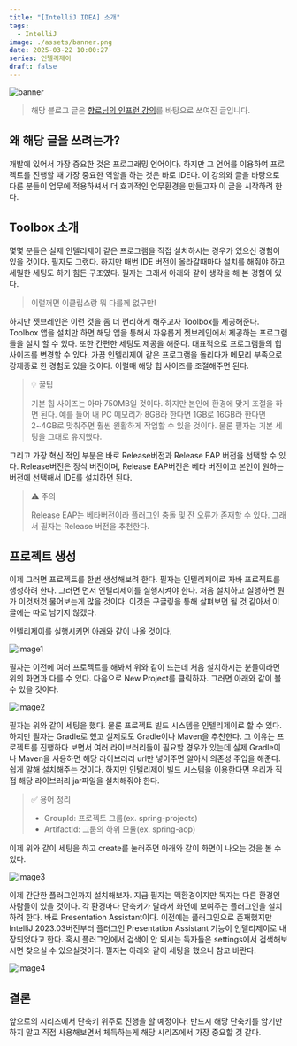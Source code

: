 ```yaml
---
title: "[IntelliJ IDEA] 소개"
tags:
  - IntelliJ
image: ./assets/banner.png
date: 2025-03-22 10:00:27
series: 인텔리제이
draft: false
---
```


![banner](./assets/banner.png)

> 해당 블로그 글은 [향로님의 인프런 강의](https://inf.run/NwFz)를 바탕으로 쓰여진 글입니다.

## 왜 해당 글을 쓰려는가?

개발에 있어서 가장 중요한 것은 프로그래밍 언어이다. 하지만 그 언어를 이용하여 프로젝트를 진행할 때 가장 중요한 역할을 하는 것은 바로 IDE다. 이 강의와 글을 바탕으로 다른 분들이 업무에 적용하셔서 더 효과적인 업무환경을 만들고자 이 글을 시작하려 한다.

## Toolbox 소개

몇몇 분들은 실제 인텔리제이 같은 프로그램을 직접 설치하시는 경우가 있으신 경험이 있을 것이다. 필자도 그랬다. 하지만 매번 IDE 버전이 올라갈때마다 설치를 해줘야 하고 세밀한 세팅도 하기 힘든 구조였다. 필자는 그래서 아래와 같이 생각을 해 본 경험이 있다.

> 이럴꺼면 이클립스랑 뭐 다를께 없구만!

하지만 젯브레인은 이런 것을 좀 더 편리하게 해주고자 Toolbox를 제공해준다. Toolbox 앱을 설치만 하면 해당 앱을 통해서 자유롭게 젯브레인에서 제공하는 프로그램들을 설치 할 수 있다. 또한 간편한 세팅도 제공을 해준다. 대표적으로 프로그램들의 힙 사이즈를 변경할 수 있다. 가끔 인텔리제이 같은 프로그램을 돌리다가 메모리 부족으로 강제종료 한 경험도 있을 것이다. 이럴때 해당 힙 사이즈를 조절해주면 된다.

> 💡 꿀팁
>
> 기본 힙 사이즈는 아마 750MB일 것이다. 하지만 본인에 환경에 맞게 조절을 하면 된다. 예를 들어 내 PC 메모리가 8GB라 한다면 1GB로 16GB라 한다면 2~4GB로 맞춰주면 훨씬 원활하게 작업할 수 있을 것이다. 물론 필자는 기본 세팅을 그대로 유지했다.

그리고 가장 혁신 적인 부분은 바로 Release버전과 Release EAP 버전을 선택할 수 있다. Release버전은 정식 버전이며, Release EAP버전은 베타 버전이고 본인이 원하는 버전에 선택해서 IDE를 설치하면 된다.

> ⚠️ 주의
>
> Release EAP는 베타버전이라 플러그인 충돌 및 잔 오류가 존재할 수 있다. 그래서 필자는 Release 버전을 추천한다.

## 프로젝트 생성

이제 그러면 프로젝트를 한번 생성해보려 한다. 필자는 인텔리제이로 자바 프로젝트를 생성하려 한다. 그러면 먼저 인텔리제이를 실행시켜야 한다. 처음 설치하고 실행하면 뭔가 이것저것 물어보는게 많을 것이다. 이것은 구글링을 통해 살펴보면 될 것 같아서 이 글에는 따로 남기지 않겠다.

인텔리제이를 실행시키면 아래와 같이 나올 것이다.

![image1](./assets/01.png)

필자는 이전에 여러 프로젝트를 해봐서 위와 같이 뜨는데 처음 설치하시는 분들이라면 위의 화면과 다를 수 있다. 다음으로 New Project를 클릭하자. 그러면 아래와 같이 볼 수 있을 것이다.

![image2](./assets/02.png)

필자는 위와 같이 세팅을 했다. 물론 프로젝트 빌드 시스템을 인텔리제이로 할 수 있다. 하지만 필자는 Gradle로 했고 실제로도 Gradle이나 Maven을 추천한다. 그 이유는 프로젝트를 진행하다 보면서 여러 라이브러리들이 필요할 경우가 있는데 실제 Gradle이나 Maven을 사용하면 해당 라이브러리 url만 넣어주면 알아서 의존성 주입을 해준다. 쉽게 말해 설치해주는 것이다. 하지만 인텔리제이 빌드 시스템을 이용한다면 우리가 직접 해당 라이브러리 jar파일을 설치해줘야 한다.

> ✅ 용어 정리
>
> - GroupId: 프로젝트 그룹(ex. spring-projects)
> - ArtifactId: 그룹의 하위 모듈(ex. spring-aop)

이제 위와 같이 세팅을 하고 create를 눌러주면 아래와 같이 화면이 나오는 것을 볼 수 있다.

![image3](./assets/03.png)

이제 간단한 플러그인까지 설치해보자. 지금 필자는 맥환경이지만 독자는 다른 환경인 사람들이 있을 것이다. 각 환경마다 단축키가 달라서 화면에 보여주는 플러그인을 설치하려 한다. 바로 Presentation Assistant이다. 이전에는 플러그인으로 존재했지만 IntelliJ 2023.03버전부터 플러그인 Presentation Assistant 기능이 인텔리제이로 내장되었다고 한다. 혹시 플러그인에서 검색이 안 되시는 독자들은 settings에서 검색해보시면 찾으실 수 있으실것이다. 필자는 아래와 같이 세팅을 했으니 참고 바란다.

![image4](./assets/04.png)

## 결론

앞으로의 시리즈에서 단축키 위주로 진행을 할 예정이다. 반드시 해당 단축키를 암기만 하지 말고 직접 사용해보면서 체득하는게 해당 시리즈에서 가장 중요할 것 같다.